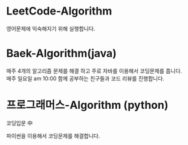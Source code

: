# LeetCode-Algorithm
영어문제에 익숙해지기 위해 실행합니다.

# Baek-Algorithm(java)
매주 4개의 알고리즘 문제를 해결 하고 주로 자바를 이용해서 코딩문제를 풉니다.<br>
매주 일요일 am 10:00  함께 공부하는 친구들과 코드 리뷰를 진행합니다.

# 프로그래머스-Algorithm (python)
코딩입문 中


파이썬을 이용해서 코딩문제를 해결합니다.
